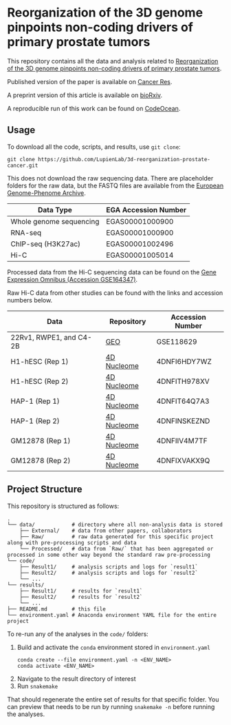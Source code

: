 # Reorganization of the 3D genome pinpoints non-coding drivers of primary prostate tumors

This repository contains all the data and analysis related to [Reorganization of the 3D genome pinpoints non-coding drivers of primary prostate tumors](https://cancerres.aacrjournals.org/content/early/2021/10/11/0008-5472.CAN-21-2056).

Published version of the paper is available on [Cancer Res](https://aacrjournals.org/cancerres/article/81/23/5833/674850/Reorganization-of-the-3D-Genome-Pinpoints).

A preprint version of this article is available on [bioRxiv](https://www.biorxiv.org/content/10.1101/2021.01.05.425333v2).

A reproducible run of this work can be found on [CodeOcean](https://codeocean.com/capsule/3837124/tree).

## Usage

To download all the code, scripts, and results, use `git clone`:

```shell
git clone https://github.com/LupienLab/3d-reorganization-prostate-cancer.git
```

This does not download the raw sequencing data.
There are placeholder folders for the raw data, but the FASTQ files are available from the [European Genome-Phenome Archive](https://ega-archive.org/).

| Data Type               | EGA Accession Number |
| ----------------------- | -------------------- |
| Whole genome sequencing | EGAS00001000900      |
| RNA-seq                 | EGAS00001000900      |
| ChIP-seq (H3K27ac)      | EGAS00001002496      |
| Hi-C                    | EGAS00001005014      |

Processed data from the Hi-C sequencing data can be found on the [Gene Expression Omnibus (Accession GSE164347)](https://www.ncbi.nlm.nih.gov/geo/query/acc.cgi?acc=GSE164347).

Raw Hi-C data from other studies can be found with the links and accession numbers below.

| Data                    | Repository                                                               | Accession Number |
| ----------------------- | ------------------------------------------------------------------------ | ---------------- |
| 22Rv1, RWPE1, and C4-2B | [GEO](https://www.ncbi.nlm.nih.gov/geo/query/acc.cgi?acc=GSE118629)      | GSE118629        |
| H1-hESC (Rep 1)         | [4D Nucleome](https://data.4dnucleome.org/files-processed/4DNFI6HDY7WZ/) | 4DNFI6HDY7WZ     |
| H1-hESC (Rep 2)         | [4D Nucleome](https://data.4dnucleome.org/files-processed/4DNFITH978XV/) | 4DNFITH978XV     |
| HAP-1 (Rep 1)           | [4D Nucleome](https://data.4dnucleome.org/files-processed/4DNFIT64Q7A3/) | 4DNFIT64Q7A3     |
| HAP-1 (Rep 2)           | [4D Nucleome](https://data.4dnucleome.org/files-processed/4DNFINSKEZND/) | 4DNFINSKEZND     |
| GM12878 (Rep 1)         | [4D Nucleome](https://data.4dnucleome.org/files-processed/4DNFIIV4M7TF/) | 4DNFIIV4M7TF     |
| GM12878 (Rep 2)         | [4D Nucleome](https://data.4dnucleome.org/files-processed/4DNFIXVAKX9Q/) | 4DNFIXVAKX9Q     |

## Project Structure

This repository is structured as follows:

```shell
.
└── data/            # directory where all non-analysis data is stored
    ├── External/    # data from other papers, collaborators
    ├── Raw/         # raw data generated for this specific project along with pre-processing scripts and data
    └── Processed/   # data from `Raw/` that has been aggregated or processed in some other way beyond the standard raw pre-processing
└── code/
    ├── Result1/     # analysis scripts and logs for `result1`
    ├── Result2/     # analysis scripts and logs for `result2`
    └── ...
└── results/
    ├── Result1/     # results for `result1`
    ├── Result2/     # results for `result2`
    └── ...
├── README.md        # this file
└── environment.yaml # Anaconda environment YAML file for the entire project
```

To re-run any of the analyses in the `code/` folders:

1. Build and activate the `conda` environment stored in `environment.yaml`
    ```shell
    conda create --file environment.yaml -n <ENV_NAME>
    conda activate <ENV_NAME>
    ```
2. Navigate to the result directory of interest
3. Run `snakemake`

That should regenerate the entire set of results for that specific folder.
You can preview that needs to be run by running `snakemake -n` before running the analyses.
